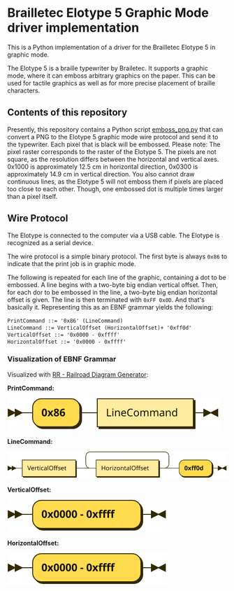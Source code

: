 # Brailletec Elotype 5 Graphic Mode driver implementation

This is a Python implementation of a driver for the Brailletec Elotype 5 in graphic mode.

The Elotype 5 is a braille typewriter by Brailetec.
It supports a graphic mode, where it can emboss arbitrary graphics on the paper.
This can be used for tactile graphics as well as for more precise placement of braille characters.

## Contents of this repository

Presently, this repository contains a Python script [emboss_png.py](./emboss_png.py) that can convert a PNG to the Elotype 5 graphic mode wire protocol and send it to the typewriter. Each pixel that is black will be embossed.
Please note: The pixel raster corresponds to the raster of the Elotype 5. The pixels are not square, as the resolution differs between the horizontal and vertical axes.
0x1000 is approximately 12.5 cm in horizontal direction, 0x0300 is approximately 14.9 cm in vertical direction.
You also cannot draw continuous lines, as the Elotype 5 will not emboss them if pixels are placed too close to each other. Though, one embossed dot is multiple times larger than a pixel itself.

## Wire Protocol

The Elotype is connected to the computer via a USB cable. The Elotype is recognized as a serial device.

The wire protocol is a simple binary protocol. The first byte is always `0x86` to indicate that the print job is in graphic mode.

The following is repeated for each line of the graphic, containing a dot to be embossed. A line begins with a two-byte big endian vertical offset. Then, for each dor to be embossed in the line, a two-byte big endian horizontal offset is given. The line is then terminated with `0xFF 0x0D`. And that's basically it. Representing this as an EBNF grammar yields the following:

```
PrintCommand ::= '0x86' (LineCommand)
LineCommand ::= VerticalOffset (HorizontalOffset)+ '0xff0d'
VerticalOffset ::= '0x0000 - 0xffff'
HorizontalOffset ::= '0x0000 - 0xffff'
```

### Visualization of EBNF Grammar

Visualized with [RR - Railroad Diagram Generator](https://www.bottlecaps.de/rr/ui):

**PrintCommand:**

![PrintCommand](diagram/PrintCommand.svg)

**LineCommand:**

![LineCommand](diagram/LineCommand.svg)


**VerticalOffset:**

![VerticalOffset](diagram/VerticalOffset.svg)


**HorizontalOffset:**

![HorizontalOffset](diagram/HorizontalOffset.svg)

